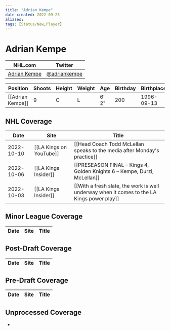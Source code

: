 ```yaml
---
title: "Adrian Kempe"
date-created: 2022-09-25
aliases: 
tags: [Status/New,Player]
---
```


# Adrian Kempe

NHL.com | Twitter
-|-
[Adrian Kempe](https://www.nhl.com/player/adrian-kempe-8477960) | [@adriankempe](https://twitter.com/adriankempe)

Position | Shoots | Height | Weight | Age | Birthday | Birthplace | Draft
-|-|-|-|-|-|-|-
[[Adrian Kempe]] | 9 | C | L | 6' 2" | 200 | 1996-09-13 | Kramfors, SWE




## NHL  Coverage
Date | Site| Title
---|---|---
2022-10-10 | [[LA Kings on YouTube]] | [[Head Coach Todd McLellan speaks to the media after Monday's practice]]
2022-10-06 | [[LA Kings Insider]] | [[PRESEASON FINAL – Kings 4, Golden Knights 6 – Kempe, Durzi, McLellan]]
2022-10-03 | [[LA Kings Insider]] | [[With a fresh slate, the work is well underway when it comes to the LA Kings power play]]


## Minor League Coverage
Date | Site| Title
---|---|---


## Post-Draft Coverage
Date | Site| Title
---|---|---


## Pre-Draft Coverage
Date | Site| Title
---|---|---


## Unprocessed Coverage 
- 